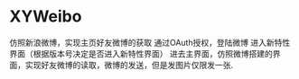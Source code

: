 # XYWeibo
仿照新浪微博，实现主页好友微博的获取 通过OAuth授权，登陆微博 进入新特性界面（根据版本号决定是否进入新特性界面） 进去主界面，仿照微博搭建的界面，实现好友微博的读取，微博的发送，但是发图片仅限发一张.

